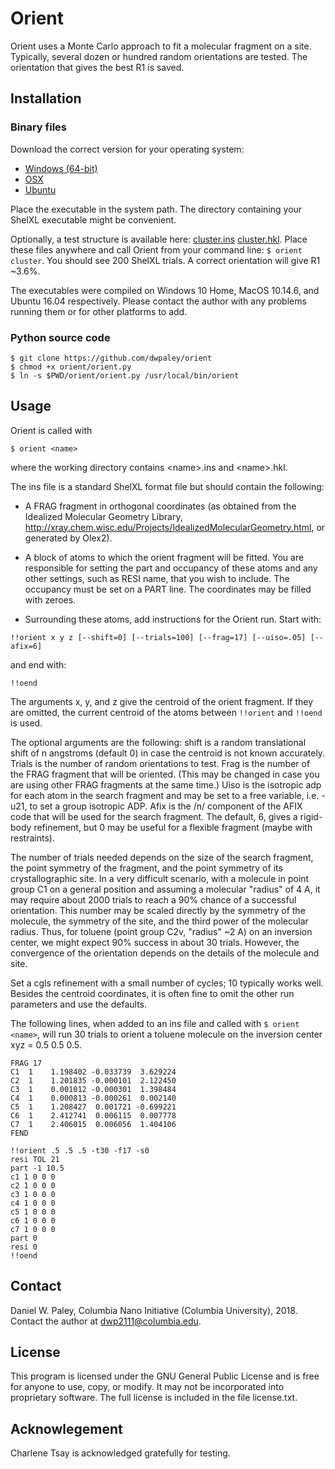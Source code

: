 # Orient

Orient uses a Monte Carlo approach to fit a molecular fragment on a site.
Typically, several dozen or hundred random orientations are tested. The
orientation that gives the best R1 is saved.

## Installation

### Binary files

Download the correct version for your operating system:

* [Windows (64-bit)](https://github.com/dwpaley/orient/raw/master/bin/win64/orient.exe)
* [OSX](https://github.com/dwpaley/orient/raw/master/bin/osx/orient)
* [Ubuntu](https://github.com/dwpaley/orient/raw/master/bin/ubuntu1604/orient)

Place the executable in the system path. The directory containing your ShelXL executable
might be convenient.

Optionally, a test structure is available here: [cluster.ins](https://github.com/dwpaley/orient/raw/master/test/cluster.ins)
[cluster.hkl](https://github.com/dwpaley/orient/raw/master/test/cluster.hkl). Place these files anywhere and call Orient from
your command line: `$ orient cluster`. You should see 200 ShelXL trials. A correct orientation will give R1 ~3.6%.

The executables were compiled on Windows 10 Home, MacOS 10.14.6, and Ubuntu 16.04 respectively. Please contact the author
with any problems running them or for other platforms to add.

### Python source code

```
$ git clone https://github.com/dwpaley/orient
$ chmod +x orient/orient.py
$ ln -s $PWD/orient/orient.py /usr/local/bin/orient
```

## Usage

Orient is called with

`$ orient <name>`

where the working directory contains \<name\>.ins and \<name\>.hkl.

The ins file is a standard ShelXL format file but should contain the following:

* A FRAG fragment in orthogonal coordinates (as obtained from the Idealized
Molecular Geometry Library, 
http://xray.chem.wisc.edu/Projects/IdealizedMolecularGeometry.html, or generated
by Olex2).

* A block of atoms to which the orient fragment will be fitted. You are 
responsible for setting the part and occupancy of these atoms and any other
settings, such as RESI name, that you wish to include. The occupancy must be
set on a PART line. The coordinates may be filled with zeroes.

* Surrounding these atoms, add instructions for the Orient run. Start with:

`!!orient x y z [--shift=0] [--trials=100] [--frag=17] [--uiso=.05] [--afix=6]`

and end with:

`!!oend`

The arguments x, y, and z give the centroid of the orient fragment. If they are
omitted, the current centroid of the atoms between `!!orient` and `!!oend` is
used.

The optional arguments are the following: shift is a random translational shift 
of n angstroms (default 0) in case the centroid is not known accurately. 
Trials is the number of random orientations to test. Frag is the number of the 
FRAG fragment that will be oriented. (This may be changed in case you are using
other FRAG fragments at the same time.) Uiso is the isotropic adp for each atom
in the search fragment and may be set to a free variable, i.e. -u21, to set a 
group isotropic ADP. Afix is the /n/ component of the AFIX code that will be
used for the search fragment. The default, 6, gives a rigid-body refinement, 
but 0 may be useful for a flexible fragment (maybe with restraints).

The number of trials needed depends on the size of the search fragment, the
point symmetry of the fragment, and the point symmetry of its crystallographic
site. In a very difficult scenario, with a molecule in point group C1 on a
general position and assuming a molecular "radius" of 4 A, it may require about
2000 trials to reach a 90% chance of a successful orientation. This number may
be scaled directly by the symmetry of the molecule, the symmetry of the site,
and the third power of the molecular radius. Thus, for toluene (point group C2v,
"radius" ~2 A) on an inversion center, we might expect 90% success in about 30
trials. However, the convergence of the orientation depends on the details of 
the molecule and site.

Set a cgls refinement with a small number of cycles; 10 typically works well.
Besides the centroid coordinates, it is often fine to omit the other run
parameters and use the defaults.

The following lines, when added to an ins file and called with `$ orient <name>`,
will run 30 trials to orient a toluene molecule on the inversion center 
xyz = 0.5 0.5 0.5.

```
FRAG 17
C1  1	 1.198402 -0.033739  3.629224
C2  1	 1.201835 -0.000101  2.122450
C3  1	 0.001012 -0.000301  1.398484
C4  1	 0.000813 -0.000261  0.002140
C5  1	 1.208427  0.001721 -0.699221
C6  1	 2.412741  0.006115  0.007778
C7  1	 2.406015  0.006056  1.404106
FEND

!!orient .5 .5 .5 -t30 -f17 -s0
resi TOL 21
part -1 10.5
c1 1 0 0 0
c2 1 0 0 0
c3 1 0 0 0
c4 1 0 0 0
c5 1 0 0 0
c6 1 0 0 0
c7 1 0 0 0
part 0
resi 0
!!oend
```

## Contact
Daniel W. Paley, Columbia Nano Initiative (Columbia University), 2018. 
Contact the author at dwp2111@columbia.edu.

## License
This program is licensed under the GNU General Public License and is free for
anyone to use, copy, or modify. It may not be incorporated into proprietary
software. The full license is included in the file license.txt.

## Acknowlegement

Charlene Tsay is acknowledged gratefully for testing.
